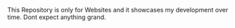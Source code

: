 This Repository is only for Websites and it showcases my development over time.
Dont expect anything grand.
